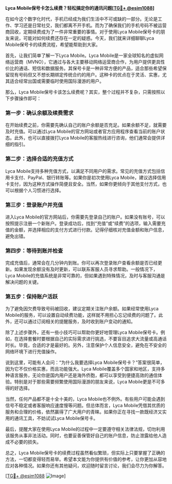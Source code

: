 **Lyca Mobile保号卡怎么续费？轻松搞定你的通讯问题[[TG💪+ @esim1088](https://t.me/s/esim1088)]**

在如今这个数字化时代，手机已经成为我们生活中不可或缺的一部分。无论是工作、学习还是日常社交，我们都离不开手机。而为了确保我们的手机号码不被运营商回收，定期续费成为了一件非常重要的事情。对于使用Lyca Mobile保号卡的朋友来说，可能对如何续费还存在一定的疑惑。今天，我们就来详细聊聊Lyca Mobile保号卡的续费流程，希望能帮助到大家。

首先，让我们简单了解一下Lyca Mobile。Lyca Mobile是一家全球知名的虚拟网络运营商（MVNO），它通过与各大主要移动网络运营商合作，为用户提供更具性价比的通话、短信和数据服务。其保号卡是一种非常方便的产品，适合那些希望保留现有号码但又不想长期绑定传统合约的用户。这种卡的优点在于灵活、实惠，尤其适合经常出国或需要临时使用国际漫游的用户。

那么，Lyca Mobile保号卡该怎么续费呢？其实，整个过程并不复杂，只需按照以下步骤操作即可：

### **第一步：确认余额及续费需求**
在开始续费之前，你需要先确认自己的账户余额是否充足。如果余额不足，就需要及时充值。可以通过Lyca Mobile的官方网站或者官方应用程序查看当前的账户状态。此外，也可以直接拨打Lyca Mobile的客服热线进行咨询，他们通常会提供详细的指引。

### **第二步：选择合适的充值方式**
Lyca Mobile支持多种充值方式，以满足不同用户的需求。常见的充值方式包括信用卡支付、PayPal、银行转账等。如果你是初次使用Lyca Mobile，建议选择信用卡支付，因为这种方式操作简便且安全。当然，如果你更倾向于其他支付方式，也可以根据个人习惯进行选择。

### **第三步：登录账户并充值**
进入Lyca Mobile的官方网站后，你需要先登录自己的账户。如果没有账号，可以按照提示注册一个新账户。登录成功后，找到“充值”或“续费”的选项，输入需要充值的金额，并选择相应的支付方式进行付款。记得仔细核对充值金额和账户信息，避免出错。

### **第四步：等待到账并检查**
完成充值后，通常会在几分钟内到账。你可以再次登录账户查看余额是否已经更新。如果发现余额没有及时更新，可以联系客服人员寻求帮助。一般情况下，Lyca Mobile的充值系统是非常可靠的，但如果遇到特殊情况，及时与客服沟通是解决问题的关键。

### **第五步：保持账户活跃**
为了避免因欠费导致号码被回收，建议定期关注账户余额。如果经常使用Lyca Mobile的服务，可以设置自动续费功能，这样就不用担心忘记续费的问题了。此外，还可以通过订阅相关的提醒服务，及时收到账户变动的通知。

除了上述步骤外，还有一些小技巧可以帮助你更好地管理Lyca Mobile保号卡。例如，在选择套餐时要根据自己的实际需求进行挑选，不要盲目追求大流量或高通话时长。毕竟，合适的才是最好的。另外，注意保护个人信息安全，避免在不安全的网络环境下进行充值操作。

说到这里，可能有人会问：“为什么我要选择Lyca Mobile保号卡？”答案很简单，因为它不仅价格实惠，而且功能强大。Lyca Mobile覆盖多个国家和地区，支持多种语言服务，无论你是国内用户还是海外侨胞，都可以享受到便捷高效的通信体验。特别是对于那些需要频繁使用国际漫游的朋友来说，Lyca Mobile更是不可多得的好选择。

当然，任何产品都不是十全十美的，Lyca Mobile也不例外。有些用户可能会遇到信号不稳定或者客服响应速度慢等问题。但总体而言，Lyca Mobile凭借其优质的服务和合理的价格，依然赢得了广大用户的青睐。如果你正在寻找一款既经济又实用的通讯工具，不妨试试Lyca Mobile保号卡。

最后，提醒大家在使用Lyca Mobile的过程中一定要遵守相关法律法规，切勿利用该服务从事非法活动。同时，也要妥善保管好自己的账户信息，防止泄露给他人造成不必要的损失。

总之，Lyca Mobile保号卡的续费过程虽然看似繁琐，但实际上只要掌握了正确的方法，一切都变得轻而易举。希望本文能为你提供有价值的参考，让你更加从容地应对各种情况。如果你还有其他疑问，欢迎随时留言讨论，我们会尽力为你解答。

[[TG💪+ @esim1088](https://t.me/s/esim1088) ![Image](https://i.postimg.cc/4NQfJmqS/Snipaste-2025-05-13-00-14-12.png)]
